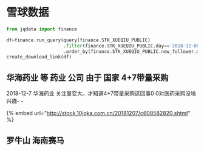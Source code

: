 # 雪球数据

```python
from jqdata import finance

df=finance.run_query(query(finance.STK_XUEQIU_PUBLIC)
                     .filter(finance.STK_XUEQIU_PUBLIC.day=='2018-12-06')
                     .order_by(finance.STK_XUEQIU_PUBLIC.new_follower.desc()))
create_download_link(df)
```

## 华海药业 等 药业 公司 由于 国家 4+7带量采购

2018-12-7 华海药业 关注量变大。才知道4+7带量采购这回事0 0对医药采购没啥兴趣- -

{% embed url="http://stock.10jqka.com.cn/20181207/c608582820.shtml" %}

## 罗牛山 海南赛马





